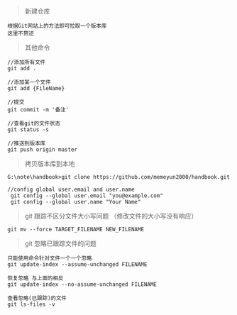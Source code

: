 > 新建仓库

```
根据Git网站上的方法即可拉取一个版本库
这里不赘述

```

> 其他命令

```
//添加所有文件
git add .

//添加某一个文件
git add {FileName}

//提交
git commit -m '备注'

//查看git的文件状态
git status -s

//推送到版本库
git push origin master

```

> 拷贝版本库到本地

```shell
G:\note\handbook>git clone https://github.com/memeyun2000/handbook.git
```

```
//config global user.email and user.name 
 git config --global user.email "you@example.com"
 git config --global user.name "Your Name"
```

> git 跟踪不区分文件大小写问题 （修改文件的大小写没有响应）

```shell
git mv --force TARGET_FILENAME NEW_FILENAME
```

> git 忽略已跟踪文件的问题
```
只能使用命令针对文件一个一个忽略
git update-index --assume-unchanged FILENAME

恢复忽略 与上面的相反
git update-index --no-assume-unchanged FILENAME

查看忽略(已跟踪)的文件
git ls-files -v
```
